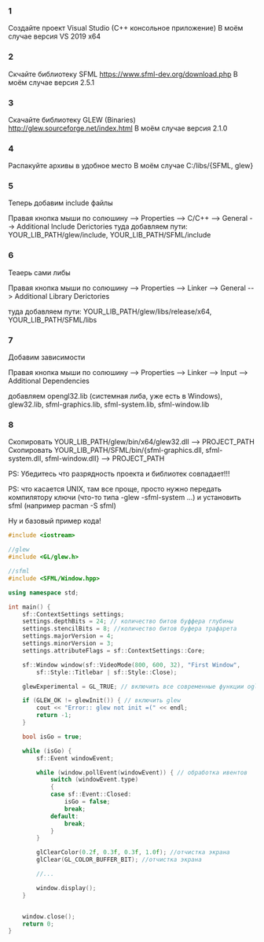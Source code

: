 ### 1

Создайте проект Visual Studio (C++ консольное приложение)
В моём случае версия VS 2019 x64

### 2

Скчайте библиотеку SFML https://www.sfml-dev.org/download.php
В моём случае версия 2.5.1

### 3

Cкачайте библиотеку GLEW (Binaries) http://glew.sourceforge.net/index.html
В моём случае версия 2.1.0

### 4

Распакуйте архивы в удобное место
В моём случае C:/libs/{SFML, glew}

### 5

Теперь добавим include файлы

Правая кнопка мыши по солюшину --> Properties --> C/C++ --> General --> Additional Include Derictories
туда добавляем пути: YOUR_LIB_PATH/glew/include, YOUR_LIB_PATH/SFML/include

### 6

Теаерь сами либы

Правая кнопка мыши по солюшину --> Properties --> Linker --> General --> Additional Library Derictories

туда добавляем пути: YOUR_LIB_PATH/glew/libs/release/x64, YOUR_LIB_PATH/SFML/libs

### 7

Добавим зависимости

Правая кнопка мыши по солюшину --> Properties --> Linker --> Input --> Additional Dependencies

добавляем opengl32.lib (системная либа, уже есть в Windows), glew32.lib, sfml-graphics.lib, sfml-system.lib, sfml-window.lib

### 8

Скопировать YOUR_LIB_PATH/glew/bin/x64/glew32.dll --> PROJECT_PATH
Скопировать YOUR_LIB_PATH/SFML/bin/{sfml-graphics.dll, sfml-system.dll, sfml-window.dll} --> PROJECT_PATH

PS: Убедитесь что разрядность проекта и библиотек совпадает!!!

PS: что касается UNIX, там все проще, просто нужно передать компилятору ключи (что-то типа -glew -sfml-system ...) и установить sfml (например pacman -S sfml)


Ну и базовый пример кода!

```c++
#include <iostream>

//glew
#include <GL/glew.h>

//sfml
#include <SFML/Window.hpp>

using namespace std;

int main() {
	sf::ContextSettings settings;
	settings.depthBits = 24; // количество битов буффера глубины
	settings.stencilBits = 8; //количество битов буфера трафарета
	settings.majorVersion = 4;
	settings.minorVersion = 3;
	settings.attributeFlags = sf::ContextSettings::Core;

	sf::Window window(sf::VideoMode(800, 600, 32), "First Window",
		sf::Style::Titlebar | sf::Style::Close);

	glewExperimental = GL_TRUE; // включить все современные функции ogl

	if (GLEW_OK != glewInit()) { // включить glew
		cout << "Error:: glew not init =(" << endl;
		return -1;
	}

	bool isGo = true;

	while (isGo) {
		sf::Event windowEvent;

		while (window.pollEvent(windowEvent)) { // обработка ивентов
			switch (windowEvent.type)
			{
			case sf::Event::Closed:
				isGo = false;
				break;
			default:
				break;
			}
		}

		glClearColor(0.2f, 0.3f, 0.3f, 1.0f); //отчистка экрана
		glClear(GL_COLOR_BUFFER_BIT); //отчистка экрана

		//...

		window.display();
	}


	window.close();
	return 0;
}

```


